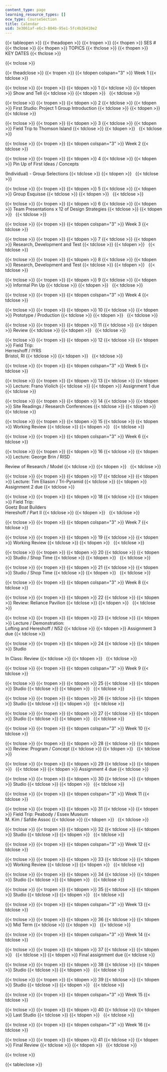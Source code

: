 ```yaml
---
content_type: page
learning_resource_types: []
ocw_type: CourseSection
title: Calendar
uid: 3e3061af-e6c3-804b-95e1-5fc4b26410e2
---
```


{{< tableopen >}}
{{< theadopen >}}
{{< tropen >}}
{{< thopen >}}
SES #
{{< thclose >}}
{{< thopen >}}
TOPICS
{{< thclose >}}
{{< thopen >}}
KEY DATES
{{< thclose >}}

{{< trclose >}}

{{< theadclose >}}
{{< tropen >}}
{{< tdopen colspan="3" >}}
Week 1
{{< tdclose >}}

{{< trclose >}}
{{< tropen >}}
{{< tdopen >}}
1
{{< tdclose >}}
{{< tdopen >}}
Show and Tell
{{< tdclose >}}
{{< tdopen >}}
 
{{< tdclose >}}

{{< trclose >}}
{{< tropen >}}
{{< tdopen >}}
2
{{< tdclose >}}
{{< tdopen >}}
First Studio: Project 1 Group Introduction
{{< tdclose >}}
{{< tdopen >}}
 
{{< tdclose >}}

{{< trclose >}}
{{< tropen >}}
{{< tdopen >}}
3
{{< tdclose >}}
{{< tdopen >}}
Field Trip to Thomson Island
{{< tdclose >}}
{{< tdopen >}}
 
{{< tdclose >}}

{{< trclose >}}
{{< tropen >}}
{{< tdopen colspan="3" >}}
Week 2
{{< tdclose >}}

{{< trclose >}}
{{< tropen >}}
{{< tdopen >}}
4
{{< tdclose >}}
{{< tdopen >}}
Pin Up of First Ideas / Concepts  
  
(Individual) - Group Selections
{{< tdclose >}}
{{< tdopen >}}
 
{{< tdclose >}}

{{< trclose >}}
{{< tropen >}}
{{< tdopen >}}
5
{{< tdclose >}}
{{< tdopen >}}
Group Esquisse
{{< tdclose >}}
{{< tdopen >}}
 
{{< tdclose >}}

{{< trclose >}}
{{< tropen >}}
{{< tdopen >}}
6
{{< tdclose >}}
{{< tdopen >}}
Team Presentations x 12 of Design Strategies
{{< tdclose >}}
{{< tdopen >}}
 
{{< tdclose >}}

{{< trclose >}}
{{< tropen >}}
{{< tdopen colspan="3" >}}
Week 3
{{< tdclose >}}

{{< trclose >}}
{{< tropen >}}
{{< tdopen >}}
7
{{< tdclose >}}
{{< tdopen >}}
Research, Development and Test
{{< tdclose >}}
{{< tdopen >}}
 
{{< tdclose >}}

{{< trclose >}}
{{< tropen >}}
{{< tdopen >}}
8
{{< tdclose >}}
{{< tdopen >}}
Research, Development and Test
{{< tdclose >}}
{{< tdopen >}}
 
{{< tdclose >}}

{{< trclose >}}
{{< tropen >}}
{{< tdopen >}}
9
{{< tdclose >}}
{{< tdopen >}}
Informal Pin Up
{{< tdclose >}}
{{< tdopen >}}
 
{{< tdclose >}}

{{< trclose >}}
{{< tropen >}}
{{< tdopen colspan="3" >}}
Week 4
{{< tdclose >}}

{{< trclose >}}
{{< tropen >}}
{{< tdopen >}}
10
{{< tdclose >}}
{{< tdopen >}}
Prototype / Production
{{< tdclose >}}
{{< tdopen >}}
 
{{< tdclose >}}

{{< trclose >}}
{{< tropen >}}
{{< tdopen >}}
11
{{< tdclose >}}
{{< tdopen >}}
Review
{{< tdclose >}}
{{< tdopen >}}
 
{{< tdclose >}}

{{< trclose >}}
{{< tropen >}}
{{< tdopen >}}
12
{{< tdclose >}}
{{< tdopen >}}
Field Trip:  
Herreshoff / IYRS  
Bristol, RI
{{< tdclose >}}
{{< tdopen >}}
 
{{< tdclose >}}

{{< trclose >}}
{{< tropen >}}
{{< tdopen colspan="3" >}}
Week 5
{{< tdclose >}}

{{< trclose >}}
{{< tropen >}}
{{< tdopen >}}
13
{{< tdclose >}}
{{< tdopen >}}
Lecture: Frano Violich
{{< tdclose >}}
{{< tdopen >}}
Assignment 1 due
{{< tdclose >}}

{{< trclose >}}
{{< tropen >}}
{{< tdopen >}}
14
{{< tdclose >}}
{{< tdopen >}}
Site Readings / Research Conferences
{{< tdclose >}}
{{< tdopen >}}
 
{{< tdclose >}}

{{< trclose >}}
{{< tropen >}}
{{< tdopen >}}
15
{{< tdclose >}}
{{< tdopen >}}
Working Review
{{< tdclose >}}
{{< tdopen >}}
 
{{< tdclose >}}

{{< trclose >}}
{{< tropen >}}
{{< tdopen colspan="3" >}}
Week 6
{{< tdclose >}}

{{< trclose >}}
{{< tropen >}}
{{< tdopen >}}
16
{{< tdclose >}}
{{< tdopen >}}
Lecture: George Brin / RISD  
  
Review of Research / Model
{{< tdclose >}}
{{< tdopen >}}
 
{{< tdclose >}}

{{< trclose >}}
{{< tropen >}}
{{< tdopen >}}
17
{{< tdclose >}}
{{< tdopen >}}
Lecture: Tim Eliason / Tri-Pyramid
{{< tdclose >}}
{{< tdopen >}}
Assignment 2 due
{{< tdclose >}}

{{< trclose >}}
{{< tropen >}}
{{< tdopen >}}
18
{{< tdclose >}}
{{< tdopen >}}
Field Trip:  
Goetz Boat Builders  
Hereshoff / Part II
{{< tdclose >}}
{{< tdopen >}}
 
{{< tdclose >}}

{{< trclose >}}
{{< tropen >}}
{{< tdopen colspan="3" >}}
Week 7
{{< tdclose >}}

{{< trclose >}}
{{< tropen >}}
{{< tdopen >}}
19
{{< tdclose >}}
{{< tdopen >}}
Working Review
{{< tdclose >}}
{{< tdopen >}}
 
{{< tdclose >}}

{{< trclose >}}
{{< tropen >}}
{{< tdopen >}}
20
{{< tdclose >}}
{{< tdopen >}}
Studio / Shop Time
{{< tdclose >}}
{{< tdopen >}}
 
{{< tdclose >}}

{{< trclose >}}
{{< tropen >}}
{{< tdopen >}}
21
{{< tdclose >}}
{{< tdopen >}}
Studio / Shop Time
{{< tdclose >}}
{{< tdopen >}}
 
{{< tdclose >}}

{{< trclose >}}
{{< tropen >}}
{{< tdopen colspan="3" >}}
Week 8
{{< tdclose >}}

{{< trclose >}}
{{< tropen >}}
{{< tdopen >}}
22
{{< tdclose >}}
{{< tdopen >}}
Review: Reliance Pavilion
{{< tdclose >}}
{{< tdopen >}}
 
{{< tdclose >}}

{{< trclose >}}
{{< tropen >}}
{{< tdopen >}}
23
{{< tdclose >}}
{{< tdopen >}}
Lecture / Demonstration:  
Lofting and Hereshoff / N52
{{< tdclose >}}
{{< tdopen >}}
Assignment 3 due
{{< tdclose >}}

{{< trclose >}}
{{< tropen >}}
{{< tdopen >}}
24
{{< tdclose >}}
{{< tdopen >}}
Studio  
  
In Class: Review
{{< tdclose >}}
{{< tdopen >}}
 
{{< tdclose >}}

{{< trclose >}}
{{< tropen >}}
{{< tdopen colspan="3" >}}
Week 9
{{< tdclose >}}

{{< trclose >}}
{{< tropen >}}
{{< tdopen >}}
25
{{< tdclose >}}
{{< tdopen >}}
Studio
{{< tdclose >}}
{{< tdopen >}}
 
{{< tdclose >}}

{{< trclose >}}
{{< tropen >}}
{{< tdopen >}}
26
{{< tdclose >}}
{{< tdopen >}}
Studio
{{< tdclose >}}
{{< tdopen >}}
 
{{< tdclose >}}

{{< trclose >}}
{{< tropen >}}
{{< tdopen >}}
27
{{< tdclose >}}
{{< tdopen >}}
Studio
{{< tdclose >}}
{{< tdopen >}}
 
{{< tdclose >}}

{{< trclose >}}
{{< tropen >}}
{{< tdopen colspan="3" >}}
Week 10
{{< tdclose >}}

{{< trclose >}}
{{< tropen >}}
{{< tdopen >}}
28
{{< tdclose >}}
{{< tdopen >}}
Review: Program / Concept
{{< tdclose >}}
{{< tdopen >}}
 
{{< tdclose >}}

{{< trclose >}}
{{< tropen >}}
{{< tdopen >}}
29
{{< tdclose >}}
{{< tdopen >}}
 
{{< tdclose >}}
{{< tdopen >}}
Assignment 4 due
{{< tdclose >}}

{{< trclose >}}
{{< tropen >}}
{{< tdopen >}}
30
{{< tdclose >}}
{{< tdopen >}}
Studio
{{< tdclose >}}
{{< tdopen >}}
 
{{< tdclose >}}

{{< trclose >}}
{{< tropen >}}
{{< tdopen colspan="3" >}}
Week 11
{{< tdclose >}}

{{< trclose >}}
{{< tropen >}}
{{< tdopen >}}
31
{{< tdclose >}}
{{< tdopen >}}
Field Trip: Peabody / Essex Museum  
M. Kim / Safdie Assoc
{{< tdclose >}}
{{< tdopen >}}
 
{{< tdclose >}}

{{< trclose >}}
{{< tropen >}}
{{< tdopen >}}
32
{{< tdclose >}}
{{< tdopen >}}
Studio
{{< tdclose >}}
{{< tdopen >}}
 
{{< tdclose >}}

{{< trclose >}}
{{< tropen >}}
{{< tdopen colspan="3" >}}
Week 12
{{< tdclose >}}

{{< trclose >}}
{{< tropen >}}
{{< tdopen >}}
33
{{< tdclose >}}
{{< tdopen >}}
Working Review
{{< tdclose >}}
{{< tdopen >}}
 
{{< tdclose >}}

{{< trclose >}}
{{< tropen >}}
{{< tdopen >}}
34
{{< tdclose >}}
{{< tdopen >}}
Studio
{{< tdclose >}}
{{< tdopen >}}
 
{{< tdclose >}}

{{< trclose >}}
{{< tropen >}}
{{< tdopen >}}
35
{{< tdclose >}}
{{< tdopen >}}
Studio
{{< tdclose >}}
{{< tdopen >}}
 
{{< tdclose >}}

{{< trclose >}}
{{< tropen >}}
{{< tdopen colspan="3" >}}
Week 13
{{< tdclose >}}

{{< trclose >}}
{{< tropen >}}
{{< tdopen >}}
36
{{< tdclose >}}
{{< tdopen >}}
Mid Term
{{< tdclose >}}
{{< tdopen >}}
 
{{< tdclose >}}

{{< trclose >}}
{{< tropen >}}
{{< tdopen colspan="3" >}}
Week 14
{{< tdclose >}}

{{< trclose >}}
{{< tropen >}}
{{< tdopen >}}
37
{{< tdclose >}}
{{< tdopen >}}
 
{{< tdclose >}}
{{< tdopen >}}
Final assignment due
{{< tdclose >}}

{{< trclose >}}
{{< tropen >}}
{{< tdopen >}}
38
{{< tdclose >}}
{{< tdopen >}}
Studio
{{< tdclose >}}
{{< tdopen >}}
 
{{< tdclose >}}

{{< trclose >}}
{{< tropen >}}
{{< tdopen >}}
39
{{< tdclose >}}
{{< tdopen >}}
Studio
{{< tdclose >}}
{{< tdopen >}}
 
{{< tdclose >}}

{{< trclose >}}
{{< tropen >}}
{{< tdopen colspan="3" >}}
Week 15
{{< tdclose >}}

{{< trclose >}}
{{< tropen >}}
{{< tdopen >}}
40
{{< tdclose >}}
{{< tdopen >}}
Last Studio
{{< tdclose >}}
{{< tdopen >}}
 
{{< tdclose >}}

{{< trclose >}}
{{< tropen >}}
{{< tdopen colspan="3" >}}
Week 16
{{< tdclose >}}

{{< trclose >}}
{{< tropen >}}
{{< tdopen >}}
41
{{< tdclose >}}
{{< tdopen >}}
Final Review
{{< tdclose >}}
{{< tdopen >}}
 
{{< tdclose >}}

{{< trclose >}}

{{< tableclose >}}